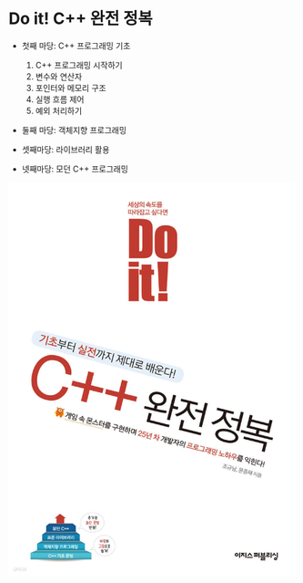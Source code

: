 # Do it! C++ 완전 정복

- 첫째 마당: C++ 프로그래밍 기초  
  1. C++ 프로그래밍 시작하기  
  2. 변수와 연산자  
  3. 포인터와 메모리 구조  
  4. 실행 흐름 제어  
  5. 예외 처리하기  




- 둘째 마당: 객체지향 프로그래밍
- 셋째마당: 라이브러리 활용
- 넷째마당: 모던 C++ 프로그래밍


<img src="images\CPlusPlus_conquer.jpg">
